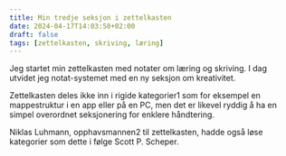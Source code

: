 ```yaml
---
title: Min tredje seksjon i zettelkasten
date: 2024-04-17T14:03:58+02:00
draft: false
tags: [zettelkasten, skriving, læring]
---
```


Jeg startet min zettelkasten med notater om læring og skriving. I dag utvidet jeg notat-systemet med en ny seksjon om kreativitet.

Zettelkasten deles ikke inn i rigide kategorier1 som for eksempel en mappestruktur i en app eller på en PC, men det er likevel ryddig å ha en simpel overordnet seksjonering for enklere håndtering.

Niklas Luhmann, opphavsmannen2 til zettelkasten, hadde også løse kategorier som dette i følge Scott P. Scheper.

